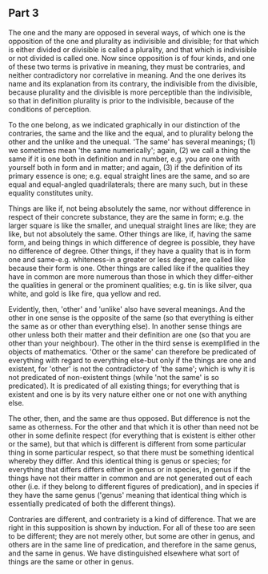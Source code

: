 ## Part 3

The one and the many are opposed in several ways, of which one is the opposition of the one and plurality as indivisible and divisible; for that which is either divided or divisible is called a plurality, and that which is indivisible or not divided is called one.
Now since opposition is of four kinds, and one of these two terms is privative in meaning, they must be contraries, and neither contradictory nor correlative in meaning.
And the one derives its name and its explanation from its contrary, the indivisible from the divisible, because plurality and the divisible is more perceptible than the indivisible, so that in definition plurality is prior to the indivisible, because of the conditions of perception.

To the one belong, as we indicated graphically in our distinction of the contraries, the same and the like and the equal, and to plurality belong the other and the unlike and the unequal.
'The same' has several meanings; (1) we sometimes mean 'the same numerically'; again, (2) we call a thing the same if it is one both in definition and in number, e.g.
you are one with yourself both in form and in matter; and again, (3) if the definition of its primary essence is one; e.g.
equal straight lines are the same, and so are equal and equal-angled quadrilaterals; there are many such, but in these equality constitutes unity.

Things are like if, not being absolutely the same, nor without difference in respect of their concrete substance, they are the same in form; e.g.
the larger square is like the smaller, and unequal straight lines are like; they are like, but not absolutely the same.
Other things are like, if, having the same form, and being things in which difference of degree is possible, they have no difference of degree.
Other things, if they have a quality that is in form one and same-e.g.
whiteness-in a greater or less degree, are called like because their form is one.
Other things are called like if the qualities they have in common are more numerous than those in which they differ-either the qualities in general or the prominent qualities; e.g.
tin is like silver, qua white, and gold is like fire, qua yellow and red.

Evidently, then, 'other' and 'unlike' also have several meanings.
And the other in one sense is the opposite of the same (so that everything is either the same as or other than everything else).
In another sense things are other unless both their matter and their definition are one (so that you are other than your neighbour).
The other in the third sense is exemplified in the objects of mathematics.
'Other or the same' can therefore be predicated of everything with regard to everything else-but only if the things are one and existent, for 'other' is not the contradictory of 'the same'; which is why it is not predicated of non-existent things (while 'not the same' is so predicated).
It is predicated of all existing things; for everything that is existent and one is by its very nature either one or not one with anything else.

The other, then, and the same are thus opposed.
But difference is not the same as otherness.
For the other and that which it is other than need not be other in some definite respect (for everything that is existent is either other or the same), but that which is different is different from some particular thing in some particular respect, so that there must be something identical whereby they differ.
And this identical thing is genus or species; for everything that differs differs either in genus or in species, in genus if the things have not their matter in common and are not generated out of each other (i.e.
if they belong to different figures of predication), and in species if they have the same genus ('genus' meaning that identical thing which is essentially predicated of both the different things).

Contraries are different, and contrariety is a kind of difference.
That we are right in this supposition is shown by induction.
For all of these too are seen to be different; they are not merely other, but some are other in genus, and others are in the same line of predication, and therefore in the same genus, and the same in genus.
We have distinguished elsewhere what sort of things are the same or other in genus.

